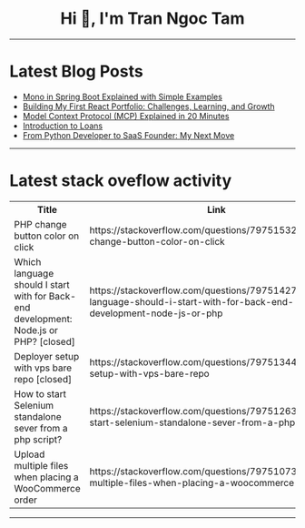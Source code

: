 <h1 align="center">Hi 👋, I'm Tran Ngoc Tam</h1>

---

# Latest Blog Posts 
<!-- BLOG-POST-LIST:START -->
- [Mono in Spring Boot Explained with Simple Examples](https://dev.to/realnamehidden1_61/mono-in-spring-boot-explained-with-simple-examples-45o5)
- [Building My First React Portfolio: Challenges, Learning, and Growth](https://dev.to/minoosh/building-my-first-react-portfolio-challenges-learning-and-growth-59l)
- [Model Context Protocol &lpar;MCP&rpar; Explained in 20 Minutes](https://dev.to/shyam_sundermittal_4242c/model-context-protocol-mcp-explained-in-20-minutes-o17)
- [Introduction to Loans](https://dev.to/madgan95/introduction-to-loans-2n1a)
- [From Python Developer to SaaS Founder: My Next Move](https://dev.to/code_2/from-python-developer-to-saas-founder-my-next-move-n90)
<!-- BLOG-POST-LIST:END -->

---

# Latest stack oveflow activity
<table>
  <tr><th>Title</th><th>Link</th></tr>
  <!-- STACKOVERFLOW:START --><tr><td>PHP change button color on click</td><td>https://stackoverflow.com/questions/79751532/php-change-button-color-on-click</td></tr><tr><td>Which language should I start with for Back-end development: Node.js or PHP? [closed]</td><td>https://stackoverflow.com/questions/79751427/which-language-should-i-start-with-for-back-end-development-node-js-or-php</td></tr><tr><td>Deployer setup with vps bare repo [closed]</td><td>https://stackoverflow.com/questions/79751344/deployer-setup-with-vps-bare-repo</td></tr><tr><td>How to start Selenium standalone sever from a php script?</td><td>https://stackoverflow.com/questions/79751263/how-to-start-selenium-standalone-sever-from-a-php-script</td></tr><tr><td>Upload multiple files when placing a WooCommerce order</td><td>https://stackoverflow.com/questions/79751073/upload-multiple-files-when-placing-a-woocommerce-order</td></tr><!-- STACKOVERFLOW:END -->
</table>

---


